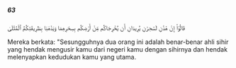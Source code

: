 ##### 63

<span class="ayah">قَالُوٓا۟ إِنْ هَٰذَٰنِ لَسَٰحِرَٰنِ يُرِيدَانِ أَن يُخْرِجَاكُم مِّنْ أَرْضِكُم بِسِحْرِهِمَا وَيَذْهَبَا بِطَرِيقَتِكُمُ ٱلْمُثْلَىٰ</span>

<span class="ayah_translation">Mereka berkata: "Sesungguhnya dua orang ini adalah benar-benar ahli sihir yang hendak mengusir kamu dari negeri kamu dengan sihirnya dan hendak melenyapkan kedudukan kamu yang utama.</span>
